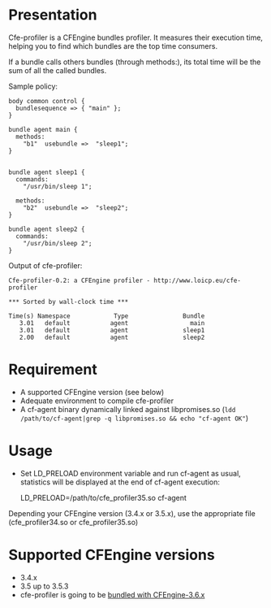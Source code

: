 # Presentation

Cfe-profiler is a CFEngine bundles profiler.
It measures their execution time, helping you to find which bundles are the top time consumers.

If a bundle calls others bundles (through methods:), its total time will be the sum of all the called bundles.

Sample policy:

    body common control {
      bundlesequence => { "main" };
    }

    bundle agent main {
      methods:
        "b1"  usebundle =>  "sleep1";
    }


    bundle agent sleep1 {
      commands:
        "/usr/bin/sleep 1";

      methods:
        "b2"  usebundle =>  "sleep2";
    }

    bundle agent sleep2 {
      commands:
        "/usr/bin/sleep 2";
    }

Output of cfe-profiler:

    Cfe-profiler-0.2: a CFEngine profiler - http://www.loicp.eu/cfe-profiler

    *** Sorted by wall-clock time ***

    Time(s) Namespace            Type               Bundle
       3.01   default           agent                 main
       3.01   default           agent               sleep1
       2.00   default           agent               sleep2


# Requirement

* A supported CFEngine version (see below)
* Adequate environment to compile cfe-profiler
* A cf-agent binary dynamically linked against libpromises.so (`ldd /path/to/cf-agent|grep -q libpromises.so && echo "cf-agent OK"`)

# Usage

* Set LD_PRELOAD environment variable and run cf-agent as usual, statistics will be displayed at the end of cf-agent execution:

    LD_PRELOAD=/path/to/cfe_profiler35.so cf-agent

Depending your CFEngine version (3.4.x or 3.5.x), use the appropriate file (cfe_profiler34.so or cfe_profiler35.so)

# Supported CFEngine versions

*  3.4.x
*  3.5 up to 3.5.3
*  cfe-profiler is going to be [bundled with CFEngine-3.6.x](https://dev.cfengine.com/issues/3607)

